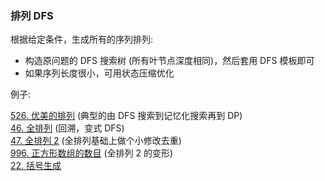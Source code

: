 ### 排列 DFS

根据给定条件，生成所有的序列排列:

-   构造原问题的 DFS 搜索树 (所有叶节点深度相同)，然后套用 DFS 模板即可
-   如果序列长度很小，可用状态压缩优化

例子:

<div class="outerlink">
<a href="../_leetcode/526.html">526. 优美的排列</a> (典型的由 DFS 搜索到记忆化搜索再到 DP) <br>
<a href="../_leetcode/46.html">46. 全排列</a> (回溯，变式 DFS) <br>
<a href="../_leetcode/47.html">47. 全排列 2</a> (全排列基础上做个小修改去重) <br>
<a href="../_leetcode/996.html">996. 正方形数组的数目</a> (全排列 2 的变形) <br>
<a href="../_leetcode/22.html">22. 括号生成</a> <br>
</div
